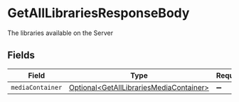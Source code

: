 # GetAllLibrariesResponseBody

The libraries available on the Server


## Fields

| Field                                                                                                | Type                                                                                                 | Required                                                                                             | Description                                                                                          |
| ---------------------------------------------------------------------------------------------------- | ---------------------------------------------------------------------------------------------------- | ---------------------------------------------------------------------------------------------------- | ---------------------------------------------------------------------------------------------------- |
| `mediaContainer`                                                                                     | [Optional\<GetAllLibrariesMediaContainer>](../../models/operations/GetAllLibrariesMediaContainer.md) | :heavy_minus_sign:                                                                                   | N/A                                                                                                  |